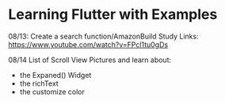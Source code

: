 # Learning Flutter with Examples
08/13: 
Create a search function/AmazonBuild
Study Links: https://www.youtube.com/watch?v=FPcl1tu0gDs

08/14
List of Scroll View Pictures and learn about:
- the Expaned() Widget
- the richText
- the customize color
